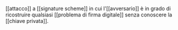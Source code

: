 [[attacco]] a [[signature scheme]] in cui l'[[avversario]] è in grado di ricostruire qualsiasi [[problema di firma digitale]] senza conoscere la [[chiave privata]].
